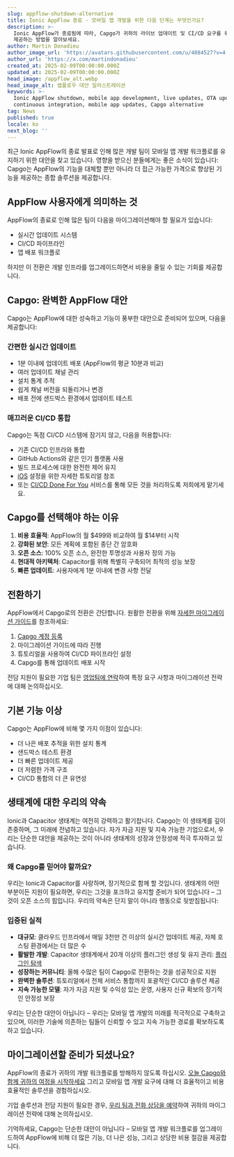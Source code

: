 ```yaml
---
slug: appflow-shutdown-alternative
title: Ionic AppFlow 종료 - 모바일 앱 개발을 위한 다음 단계는 무엇인가요?
description: >-
  Ionic AppFlow가 종료됨에 따라, Capgo가 귀하의 라이브 업데이트 및 CI/CD 요구를 위해 비용의 일부로 원활한 전환을
  제공하는 방법을 알아보세요.
author: Martin Donadieu
author_image_url: 'https://avatars.githubusercontent.com/u/4084527?v=4'
author_url: 'https://x.com/martindonadieu'
created_at: 2025-02-09T00:00:00.000Z
updated_at: 2025-02-09T00:00:00.000Z
head_image: /appflow_alt.webp
head_image_alt: 앱플로우 대안 일러스트레이션
keywords: >-
  Ionic AppFlow shutdown, mobile app development, live updates, OTA updates,
  continuous integration, mobile app updates, Capgo alternative
tag: News
published: true
locale: ko
next_blog: ''
---
```

최근 Ionic AppFlow의 종료 발표로 인해 많은 개발 팀이 모바일 앱 개발 워크플로를 유지하기 위한 대안을 찾고 있습니다. 영향을 받으신 분들에게는 좋은 소식이 있습니다: Capgo는 AppFlow의 기능을 대체할 뿐만 아니라 더 접근 가능한 가격으로 향상된 기능을 제공하는 종합 솔루션을 제공합니다.

## AppFlow 사용자에게 의미하는 것

AppFlow의 종료로 인해 많은 팀이 다음을 마이그레이션해야 할 필요가 있습니다:
- 실시간 업데이트 시스템
- CI/CD 파이프라인
- 앱 배포 워크플로

하지만 이 전환은 개발 인프라를 업그레이드하면서 비용을 줄일 수 있는 기회를 제공합니다.

## Capgo: 완벽한 AppFlow 대안

Capgo는 AppFlow에 대한 성숙하고 기능이 풍부한 대안으로 준비되어 있으며, 다음을 제공합니다:

### 간편한 실시간 업데이트
- 1분 이내에 업데이트 배포 (AppFlow의 평균 10분과 비교)
- 여러 업데이트 채널 관리
- 설치 통계 추적
- 쉽게 채널 버전을 되돌리거나 변경
- 배포 전에 샌드박스 환경에서 업데이트 테스트

### 매끄러운 CI/CD 통합
Capgo는 독점 CI/CD 시스템에 잠기지 않고, 다음을 허용합니다:
- 기존 CI/CD 인프라와 통합
- GitHub Actions와 같은 인기 플랫폼 사용
- 빌드 프로세스에 대한 완전한 제어 유지
- [iOS](https://capgo.app/blog/automatic-capacitor-ios-build-github-action/) 설정을 위한 자세한 튜토리얼 참조
- 또는 [CI/CD Done For You](https://cal.com/team/capgo/mobile-ci-cd-done-for-you) 서비스를 통해 모든 것을 처리하도록 저희에게 맡기세요.

## Capgo를 선택해야 하는 이유

1. **비용 효율적**: AppFlow의 월 $499와 비교하여 월 $14부터 시작
2. **강화된 보안**: 모든 계획에 포함된 종단 간 암호화
3. **오픈 소스**: 100% 오픈 소스, 완전한 투명성과 사용자 정의 가능
4. **현대적 아키텍처**: Capacitor를 위해 특별히 구축되어 최적의 성능 보장
5. **빠른 업데이트**: 사용자에게 1분 이내에 변경 사항 전달

## 전환하기

AppFlow에서 Capgo로의 전환은 간단합니다. 원활한 전환을 위해 [자세한 마이그레이션 가이드](/docs/upgrade/from-appflow-to-capgo)를 참조하세요:

1. [Capgo 계정 등록](/register/)
2. 마이그레이션 가이드에 따라 진행
3. 튜토리얼을 사용하여 CI/CD 파이프라인 설정
4. Capgo를 통해 업데이트 배포 시작

전담 지원이 필요한 기업 팀은 [영업팀에 연락](https://cal.com/team/capgo/capgo-enterprise-inquiry)하여 특정 요구 사항과 마이그레이션 전략에 대해 논의하십시오.

## 기본 기능 이상

Capgo는 AppFlow에 비해 몇 가지 이점이 있습니다:
- 더 나은 배포 추적을 위한 설치 통계
- 샌드박스 테스트 환경
- 더 빠른 업데이트 제공
- 더 저렴한 가격 구조
- CI/CD 통합의 더 큰 유연성

## 생태계에 대한 우리의 약속

Ionic과 Capacitor 생태계는 여전히 강력하고 활기찹니다. Capgo는 이 생태계를 깊이 존중하며, 그 미래에 전념하고 있습니다. 자가 자금 지원 및 지속 가능한 기업으로서, 우리는 단순한 대안을 제공하는 것이 아니라 생태계의 성장과 안정성에 적극 투자하고 있습니다.

### 왜 Capgo를 믿어야 할까요?
우리는 Ionic과 Capacitor를 사랑하며, 장기적으로 함께 할 것입니다. 생태계의 어떤 부분이든 지원이 필요하면, 우리는 그것을 포크하고 유지할 준비가 되어 있습니다 – 그것이 오픈 소스의 힘입니다. 우리의 약속은 단지 말이 아니라 행동으로 뒷받침됩니다:

### 입증된 실적
- **대규모**: 클라우드 인프라에서 매일 3천만 건 이상의 실시간 업데이트 제공, 자체 호스팅 환경에서는 더 많은 수
- **활발한 개발**: Capacitor 생태계에서 20개 이상의 플러그인 생성 및 유지 관리: [플러그인 탐색](https://github.com/cap-go/)
- **성장하는 커뮤니티**: 올해 수많은 팀이 Capgo로 전환하는 것을 성공적으로 지원
- **완벽한 솔루션**: 튜토리얼에서 전체 서비스 통합까지 포괄적인 CI/CD 솔루션 제공
- **지속 가능한 모델**: 자가 자금 지원 및 수익성 있는 운영, 사용자 신규 확보의 장기적인 안정성 보장

우리는 단순한 대안이 아닙니다 – 우리는 모바일 앱 개발의 미래를 적극적으로 구축하고 있으며, 이러한 기술에 의존하는 팀들이 신뢰할 수 있고 지속 가능한 경로를 확보하도록 하고 있습니다.

## 마이그레이션할 준비가 되셨나요?

AppFlow의 종료가 귀하의 개발 워크플로를 방해하지 않도록 하십시오. [오늘 Capgo와 함께 귀하의 여정을 시작하세요](/register/) 그리고 모바일 앱 개발 요구에 대해 더 효율적이고 비용 효율적인 솔루션을 경험하십시오.

기업 솔루션과 전담 지원이 필요한 경우, [우리 팀과 전화 상담을 예약](https://cal.com/team/capgo/capgo-enterprise-inquiry)하여 귀하의 마이그레이션 전략에 대해 논의하십시오.

기억하세요, Capgo는 단순한 대안이 아닙니다 – 모바일 앱 개발 워크플로를 업그레이드하여 AppFlow에 비해 더 많은 기능, 더 나은 성능, 그리고 상당한 비용 절감을 제공합니다.
